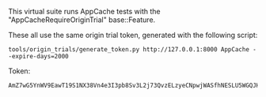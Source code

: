 This virtual suite runs AppCache tests with the "AppCacheRequireOriginTrial"
base::Feature.

These all use the same origin trial token,
generated with the following script:
```
tools/origin_trials/generate_token.py http://127.0.0.1:8000 AppCache --expire-days=2000
```

Token:
```
AmZ7wG5YnWV9EawT19S1NX38Vn4e3I3pb8Sv3L2j73QvzELzyeCNpwjWASfhNESLU5WGQJHHYgrbfoI1PcTIaQwAAABmeyJvcmlnaW4iOiAiaHR0cDovLzEyNy4wLjAuMTo4MDAwIiwgImlzU3ViZG9tYWluIjogZmFsc2UsICJmZWF0dXJlIjogIkFwcENhY2hlIiwgImV4cGlyeSI6IDE3NDM2Mjk4OTR9
```

